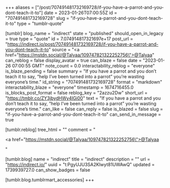 +++
aliases = ["/post/707491481732169728/if-you-have-a-parrot-and-you-dont-teach-it-to"]
date = 2023-01-26T07:00:55Z
id = "707491481732169728"
slug = "if-you-have-a-parrot-and-you-dont-teach-it-to"
type = "tumblr-quote"

[tumblr]
blog_name = "indirect"
state = "published"
should_open_in_legacy = true
type = "quote"
id = 7.074914817321697e+17
post_url = "https://indirect.io/post/707491481732169728/if-you-have-a-parrot-and-you-dont-teach-it-to"
source = "<a href=\"https://mstdn.social/@Talyaa/109747821322252756\">@Talyaa</a>"
can_reblog = false
display_avatar = true
can_blaze = false
date = "2023-01-26 07:00:55 GMT"
note_count = 0.0
interactability_reblog = "everyone"
is_blaze_pending = false
summary = "If you have a parrot and you don’t teach it to say, “help I’ve been turned into a parrot” you’re wasting everyone’s time."
id_string = "707491481732169728"
format = "markdown"
interactability_blaze = "everyone"
timestamp = 1674716455.0
is_blocks_post_format = false
reblog_key = "2azzu2Dw"
short_url = "https://tmblr.co/ZY3jbydHWy4IGi00"
text = "If you have a parrot and you don’t teach it to say, “help I’ve been turned into a parrot” you’re wasting everyone’s time."
can_like = false
can_reply = false
is_blazed = false
slug = "if-you-have-a-parrot-and-you-dont-teach-it-to"
can_send_in_message = true

[tumblr.reblog]
tree_html = ""
comment = "<p><a href=\"https://mstdn.social/@Talyaa/109747821322252756\">@Talyaa</a></p>"

[tumblr.blog]
name = "indirect"
title = "indirect"
description = ""
url = "https://indirect.io/"
uuid = "t:PgyUJU3SA2Klwyt81UWAwQ"
updated = 1739939727.0
can_show_badges = false

[tumblr.blog.tumblrmart_accessories]
+++
